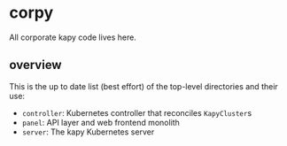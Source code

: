 # corpy

All corporate kapy code lives here.


## overview

This is the up to date list (best effort) of the top-level directories
and their use:

- `controller`: Kubernetes controller that reconciles `KapyCluster`s
- `panel`: API layer and web frontend monolith
- `server`: The kapy Kubernetes server
